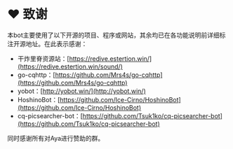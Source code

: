 # ❤ 致谢

本bot主要使用了以下开源的项目、程序或网站，其余均已在各功能说明前详细标注开源地址。在此表示感谢：

* 干炸里脊资源站：[https://redive.estertion.win/](https://redive.estertion.win/sound/)
* go-cqhttp：[https://github.com/Mrs4s/go-cqhttp](https://github.com/Mrs4s/go-cqhttp)
* yobot：[http://yobot.win/](http://yobot.win/)
* HoshinoBot：[https://github.com/Ice-Cirno/HoshinoBot](https://github.com/Ice-Cirno/HoshinoBot)
* cq-picsearcher-bot：[https://github.com/Tsuk1ko/cq-picsearcher-bot](https://github.com/Tsuk1ko/cq-picsearcher-bot)

同时感谢所有对Aya进行赞助的群。

